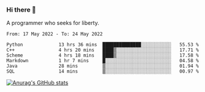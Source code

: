 ### Hi there 👋

<!--
**shejialuo/shejialuo** is a ✨ _special_ ✨ repository because its `README.md` (this file) appears on your GitHub profile.

Here are some ideas to get you started:

- 🔭 I’m currently working on ...
- 🌱 I’m currently learning ...
- 👯 I’m looking to collaborate on ...
- 🤔 I’m looking for help with ...
- 💬 Ask me about ...
- 📫 How to reach me: ...
- 😄 Pronouns: ...
- ⚡ Fun fact: ...
-->

A programmer who seeks for liberty.

<!--START_SECTION:waka-->

```text
From: 17 May 2022 - To: 24 May 2022

Python             13 hrs 36 mins  ██████████████░░░░░░░░░░░   55.53 %
C++                4 hrs 20 mins   ████▒░░░░░░░░░░░░░░░░░░░░   17.71 %
Scheme             4 hrs 18 mins   ████▒░░░░░░░░░░░░░░░░░░░░   17.58 %
Markdown           1 hr 7 mins     █░░░░░░░░░░░░░░░░░░░░░░░░   04.58 %
Java               28 mins         ▒░░░░░░░░░░░░░░░░░░░░░░░░   01.94 %
SQL                14 mins         ▒░░░░░░░░░░░░░░░░░░░░░░░░   00.97 %
```

<!--END_SECTION:waka-->

[![Anurag's GitHub stats](https://github-readme-stats.vercel.app/api?username=shejialuo&show_icons=true&theme=dracula)](https://github.com/anuraghazra/github-readme-stats)
